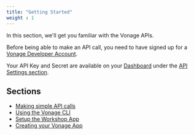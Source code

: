 ```yaml
---
title: "Getting Started"
weight : 1
---
```


In this section, we'll get you  familiar with the Vonage APIs.

Before being able to make an API call, you need to have signed up for a [Vonage Developer Account](https://dashboard.nexmo.com).

Your API Key and Secret are available on your [Dashboard](https://dashboard.nexmo.com) under the [API Settings section](https://dashboard.nexmo.com/settings).

## Sections

* [Making simple API calls](/intro/api_calls)
* [Using the Vonage CLI](/intro/cli)
* [Setup the Workshop App](/intro/workshop_app)
* [Creating your Vonage App](/intro/vonage_app)